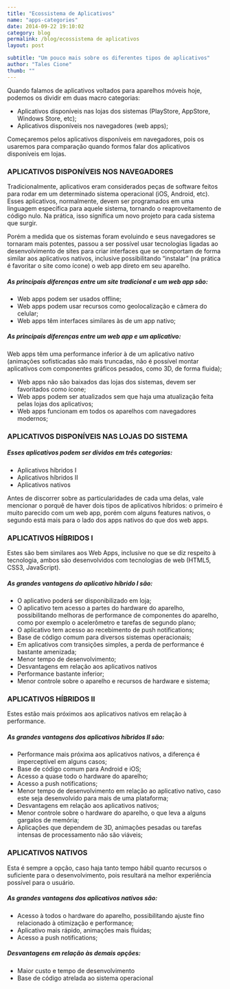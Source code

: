 ```yaml
---
title: "Ecossistema de Aplicativos"
name: "apps-categories"
date: 2014-09-22 19:10:02
category: blog
permalink: /blog/ecossistema de aplicativos
layout: post

subtitle: "Um pouco mais sobre os diferentes tipos de aplicativos"
author: "Tales Cione"
thumb: ""
---
```


Quando falamos de aplicativos voltados para aparelhos móveis hoje, podemos os dividir em duas macro categorias:

* Aplicativos disponíveis nas lojas dos sistemas (PlayStore, AppStore, Windows Store, etc);
* Aplicativos disponíveis nos navegadores (web apps);

Começaremos pelos aplicativos disponíveis em navegadores, pois os usaremos para comparação quando formos falar dos aplicativos disponíveis em lojas.


### APLICATIVOS DISPONÍVEIS NOS NAVEGADORES
Tradicionalmente, aplicativos eram considerados peças de software feitos para rodar em um determinado sistema operacional (iOS, Android, etc). Esses aplicativos, normalmente, devem ser programados em uma linguagem específica para aquele sistema, tornando o reaproveitamento de código nulo. Na prática, isso significa um novo projeto para cada sistema que surgir.

Porém a medida que os sistemas foram evoluindo e seus navegadores se tornaram mais potentes, passou a ser possível usar tecnologias ligadas ao desenvolvimento de sites para criar interfaces que se comportam de forma similar aos aplicativos nativos, inclusive possibilitando “instalar” (na prática é favoritar o site como ícone) o web app direto em seu aparelho.

##### As principais diferenças entre um site tradicional e um web app são:

* Web apps podem ser usados offline;
* Web apps podem usar recursos como geolocalização e câmera do celular;
* Web apps têm interfaces similares às de um app nativo;


##### As principais diferenças entre um web app e um aplicativo:

Web apps têm uma performance inferior à de um aplicativo nativo (animações sofisticadas são mais truncadas, não é possível montar aplicativos com componentes gráficos pesados, como 3D, de forma fluida);

* Web apps não são baixados das lojas dos sistemas, devem ser favoritados como ícone;
* Web apps podem ser atualizados sem que haja uma atualização feita pelas lojas dos aplicativos;
* Web apps funcionam em todos os aparelhos com navegadores modernos;


### APLICATIVOS DISPONÍVEIS NAS LOJAS DO SISTEMA

##### Esses aplicativos podem ser dividos em três categorias:

* Aplicativos híbridos I
* Aplicativos híbridos II
* Aplicativos nativos

Antes de discorrer sobre as particularidades de cada uma delas, vale mencionar o porquê de haver dois tipos de aplicativos híbridos: o primeiro é muito parecido com um web app, porém com alguns features nativos, o segundo está mais para o lado dos apps nativos do que dos web apps.


### APLICATIVOS HÍBRIDOS I
Estes são bem similares aos Web Apps, inclusive no que se diz respeito à tecnologia, ambos são desenvolvidos com tecnologias de web (HTML5, CSS3, JavaScript).

##### As grandes vantagens do aplicativo híbrido I são:

* O aplicativo poderá ser disponibilizado em loja;
* O aplicativo tem acesso a partes do hardware do aparelho, possibilitando melhoras de performance de componentes do aparelho, como por exemplo o acelerômetro e tarefas de segundo plano;
* O aplicativo tem acesso ao recebimento de push notifications;
* Base de código comum para diversos sistemas operacionais;
* Em aplicativos com transições simples, a perda de performance é bastante amenizada;
* Menor tempo de desenvolvimento;
* Desvantagens em relação aos aplicativos nativos
* Performance bastante inferior;
* Menor controle sobre o aparelho e recursos de hardware e sistema;


### APLICATIVOS HÍBRIDOS II
Estes estão mais próximos aos aplicativos nativos em relação à performance.

##### As grandes vantagens dos aplicativos híbridos II são:

* Performance mais próxima aos aplicativos nativos, a diferença é imperceptível em alguns casos;
* Base de código comum para Android e iOS;
* Acesso a quase todo o hardware do aparelho;
* Acesso a push notifications;
* Menor tempo de desenvolvimento em relação ao aplicativo nativo, caso este seja desenvolvido para mais de uma plataforma;
* Desvantagens em relação aos aplicativos nativos;
* Menor controle sobre o hardware do aparelho, o que leva a alguns gargalos de memória;
* Aplicações que dependem de 3D, animações pesadas ou tarefas intensas de processamento não são viáveis;


### APLICATIVOS NATIVOS
Esta é sempre a opção, caso haja tanto tempo hábil quanto recursos o suficiente para o desenvolvimento, pois resultará na melhor experiência possível para o usuário.

##### As grandes vantagens dos aplicativos nativos são:

* Acesso à todos o hardware do aparelho, possibilitando ajuste fino relacionado à otimização e performance;
* Aplicativo mais rápido, animações mais fluidas;
* Acesso a push notifications;

##### Desvantagens em relação às demais opções:

* Maior custo e tempo de desenvolvimento
* Base de código atrelada ao sistema operacional
